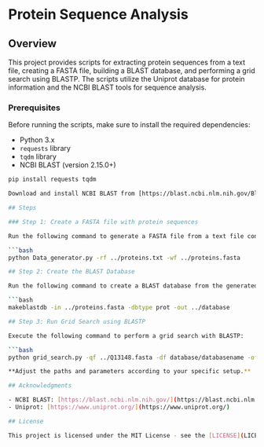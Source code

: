 # Protein Sequence Analysis

## Overview

This project provides scripts for extracting protein sequences from a text file, creating a FASTA file, building a BLAST database, and performing a grid search using BLASTP. The scripts utilize the Uniprot database for protein information and the NCBI BLAST tools for sequence analysis.

### Prerequisites

Before running the scripts, make sure to install the required dependencies:

- Python 3.x
- `requests` library
- `tqdm` library
- NCBI BLAST (version 2.15.0+)

```bash
pip install requests tqdm

Download and install NCBI BLAST from [https://blast.ncbi.nlm.nih.gov/Blast.cgi?CMD=Web&PAGE_TYPE=BlastDocs&DOC_TYPE=Download](https://blast.ncbi.nlm.nih.gov/Blast.cgi?CMD=Web&PAGE_TYPE=BlastDocs&DOC_TYPE=Download)

## Steps

### Step 1: Create a FASTA file with protein sequences

Run the following command to generate a FASTA file from a text file containing protein names:

```bash
python Data_generator.py -rf ../proteins.txt -wf ../proteins.fasta

## Step 2: Create the BLAST Database

Run the following command to create a BLAST database from the generated FASTA file:

```bash
makeblastdb -in ../proteins.fasta -dbtype prot -out ../database

## Step 3: Run Grid Search using BLASTP

Execute the following command to perform a grid search with BLASTP:

```bash
python grid_search.py -qf ../Q13148.fasta -df database/databasename -of ../results/ -bf ../ncbi-blast-2.15.0+/bin/blastp -e 1.5

**Adjust the paths and parameters according to your specific setup.**

## Acknowledgments

- NCBI BLAST: [https://blast.ncbi.nlm.nih.gov/](https://blast.ncbi.nlm.nih.gov/)
- Uniprot: [https://www.uniprot.org/](https://www.uniprot.org/)

## License

This project is licensed under the MIT License - see the [LICENSE](LICENSE) file for details.
